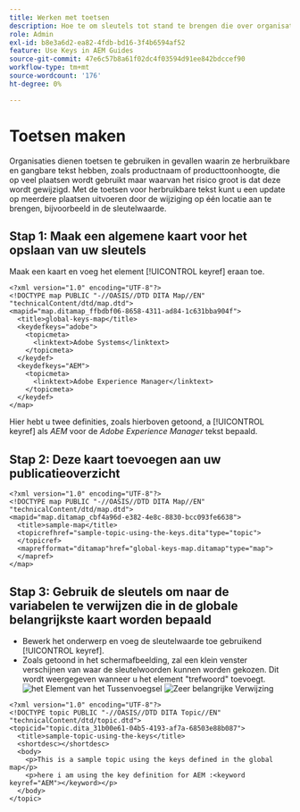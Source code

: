 ```yaml
---
title: Werken met toetsen
description: Hoe te om sleutels tot stand te brengen die over organisatie inhoud moeten worden gebruikt
role: Admin
exl-id: b8e3a6d2-ea82-4fdb-bd16-3f4b6594af52
feature: Use Keys in AEM Guides
source-git-commit: 47e6c57b8a61f02dc4f03594d91ee842bdccef90
workflow-type: tm+mt
source-wordcount: '176'
ht-degree: 0%

---
```


# Toetsen maken

Organisaties dienen toetsen te gebruiken in gevallen waarin ze herbruikbare en gangbare tekst hebben, zoals productnaam of producttoonhoogte, die op veel plaatsen wordt gebruikt maar waarvan het risico groot is dat deze wordt gewijzigd. Met de toetsen voor herbruikbare tekst kunt u een update op meerdere plaatsen uitvoeren door de wijziging op één locatie aan te brengen, bijvoorbeeld in de sleutelwaarde.

## Stap 1: Maak een algemene kaart voor het opslaan van uw sleutels

Maak een kaart en voeg het element [!UICONTROL keyref] eraan toe.

```
<?xml version="1.0" encoding="UTF-8"?>
<!DOCTYPE map PUBLIC "-//OASIS//DTD DITA Map//EN" "technicalContent/dtd/map.dtd">
<mapid="map.ditamap_ffbdbf06-8658-4311-ad84-1c631bba904f">
  <title>global-keys-map</title>
  <keydefkeys="adobe">
    <topicmeta>
      <linktext>Adobe Systems</linktext>
    </topicmeta>
  </keydef>
  <keydefkeys="AEM">
    <topicmeta>
      <linktext>Adobe Experience Manager</linktext>
    </topicmeta>
  </keydef>
</map>
```

Hier hebt u twee definities, zoals hierboven getoond, a [!UICONTROL keyref] als _AEM_ voor de _Adobe Experience Manager_ tekst bepaald.

## Stap 2: Deze kaart toevoegen aan uw publicatieoverzicht

```
<?xml version="1.0" encoding="UTF-8"?>
<!DOCTYPE map PUBLIC "-//OASIS//DTD DITA Map//EN" "technicalContent/dtd/map.dtd">
<mapid="map.ditamap_cbf4a96d-e382-4e8c-8830-bcc093fe6638">
  <title>sample-map</title>
  <topicrefhref="sample-topic-using-the-keys.dita"type="topic">
  </topicref>
  <maprefformat="ditamap"href="global-keys-map.ditamap"type="map">
  </mapref>
</map>
```

## Stap 3: Gebruik de sleutels om naar de variabelen te verwijzen die in de globale belangrijkste kaart worden bepaald

+ Bewerk het onderwerp en voeg de sleutelwaarde toe gebruikend [!UICONTROL keyref].
+ Zoals getoond in het schermafbeelding, zal een klein venster verschijnen van waar de sleutelwoorden kunnen worden gekozen. Dit wordt weergegeven wanneer u het element &quot;trefwoord&quot; toevoegt.
  ![ het Element van het Tussenvoegsel ](assets/insert_element.png)
  ![ Zeer belangrijke Verwijzing ](assets/key_ref.png)

```
<?xml version="1.0" encoding="UTF-8"?>
<!DOCTYPE topic PUBLIC "-//OASIS//DTD DITA Topic//EN" "technicalContent/dtd/topic.dtd">
<topicid="topic.dita_31b00e61-04b5-4193-af7a-68503e88b087">
  <title>sample-topic-using-the-keys</title>
  <shortdesc></shortdesc>
  <body>
    <p>This is a sample topic using the keys defined in the global map</p>
    <p>here i am using the key definition for AEM :<keyword keyref="AEM"></keyword></p>
  </body>
</topic>
```
